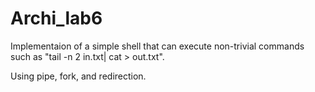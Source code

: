# Archi_lab6

Implementaion of a simple shell that can execute non-trivial commands such as "tail -n 2 in.txt| cat > out.txt".

Using pipe, fork, and redirection.

